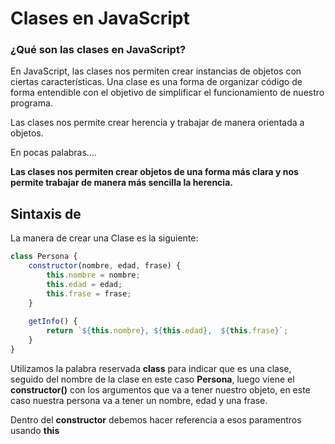# Clases en JavaScript

### ¿Qué son las clases en JavaScript?

En JavaScript, las clases nos permiten crear instancias de objetos con ciertas características. Una clase es una forma de organizar código de forma entendible con el objetivo de simplificar el funcionamiento de nuestro programa. 

Las clases nos permite crear herencia y trabajar de manera orientada a objetos.


En pocas palabras.... 

**Las clases nos permiten crear objetos de una forma más clara y nos permite trabajar de manera más sencilla la herencia.**

## Sintaxis de 

La manera de crear una Clase es la siguiente: 

```javascript
class Persona {
	constructor(nombre, edad, frase) {
		this.nombre = nombre;
		this.edad = edad;
		this.frase = frase;
	}
	
	getInfo() {
		return `${this.nombre}, ${this.edad},  ${this.frase}`;
	}
}
```

Utilizamos la palabra reservada **class** para indicar que es una clase, seguido del nombre de la clase en este caso **Persona**, luego viene el **constructor()** con los argumentos que va a tener nuestro objeto, en este caso nuestra persona va a tener un nombre, edad y una frase.

Dentro del **constructor** debemos hacer referencia a esos paramentros usando **this**
